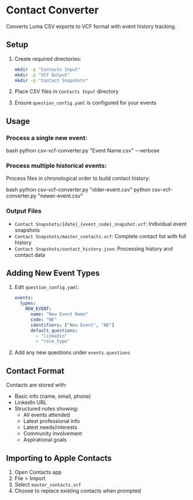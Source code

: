 # Contact Converter

Converts Luma CSV exports to VCF format with event history tracking.

## Setup

1. Create required directories:
   ```bash
   mkdir -p "Contacts Input"
   mkdir -p "VCF Output"
   mkdir -p "Contact Snapshots"
   ```

2. Place CSV files in `Contacts Input` directory

3. Ensure `question_config.yaml` is configured for your events

## Usage

### Process a single new event:
bash
python csv-vcf-converter.py "Event Name.csv" --verbose

### Process multiple historical events:
Process files in chronological order to build contact history:

bash
python csv-vcf-converter.py "older-event.csv"
python csv-vcf-converter.py "newer-event.csv"

### Output Files
- `Contact Snapshots/{date}_{event_code}_snapshot.vcf`: Individual event snapshots
- `Contact Snapshots/master_contacts.vcf`: Complete contact list with full history
- `Contact Snapshots/contact_history.json`: Processing history and contact data

## Adding New Event Types

1. Edit `question_config.yaml`:
   ```yaml
   events:
     types:
       NEW_EVENT:
         name: "New Event Name"
         code: "NE"
         identifiers: ["New Event", "NE"]
         default_questions:
           - "linkedin"
           - "role_type"
   ```

2. Add any new questions under `events.questions`

## Contact Format

Contacts are stored with:
- Basic info (name, email, phone)
- LinkedIn URL
- Structured notes showing:
  - All events attended
  - Latest professional info
  - Latest needs/interests
  - Community involvement
  - Aspirational goals

## Importing to Apple Contacts

1. Open Contacts app
2. File > Import
3. Select `master_contacts.vcf`
4. Choose to replace existing contacts when prompted

